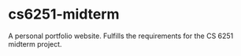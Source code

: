 # cs6251-midterm
A personal portfolio website. Fulfills the requirements for the CS 6251 midterm project.
